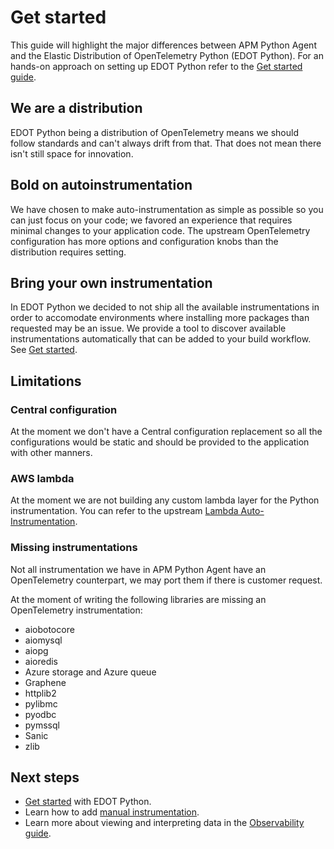 <!--
Goal of this doc:
The user is able to understand the differences between the APM Python agent and EDOT
-->

# Get started

This guide will highlight the major differences between APM Python Agent and the Elastic Distribution of OpenTelemetry Python (EDOT Python).
For an hands-on approach on setting up EDOT Python refer to the [Get started guide](./get-started.md).

## We are a distribution

EDOT Python being a distribution of OpenTelemetry means we should follow standards and can't always drift from that. That does not mean there isn't still space for innovation.

## Bold on autoinstrumentation

We have chosen to make auto-instrumentation as simple as possible so you can just focus on your code; we favored an experience that requires minimal changes to your application code. The upstream OpenTelemetry configuration has more options and configuration knobs than the distribution requires setting.

## Bring your own instrumentation

In EDOT Python we decided to not ship all the available instrumentations in order to accomodate environments where installing more packages than requested may be an issue.
We provide a tool to discover available instrumentations automatically that can be added to your build workflow. See [Get started](https://github.com/elastic/elastic-otel-python/blob/main/docs/get-started.md#install-the-available-instrumentation).

## Limitations

### Central configuration

At the moment we don't have a Central configuration replacement so all the configurations would be static and should be provided to the application with other manners.

### AWS lambda

At the moment we are not building any custom lambda layer for the Python instrumentation. You can refer to the upstream [Lambda Auto-Instrumentation](https://opentelemetry.io/docs/faas/lambda-auto-instrument/).

### Missing instrumentations

Not all instrumentation we have in APM Python Agent have an OpenTelemetry counterpart, we may port them if there is customer request.

At the moment of writing the following libraries are missing an OpenTelemetry instrumentation:
- aiobotocore
- aiomysql
- aiopg
- aioredis
- Azure storage and Azure queue
- Graphene
- httplib2
- pylibmc
- pyodbc
- pymssql
- Sanic
- zlib

<!-- ✅ What they should do next -->
## Next steps

* [Get started](./get-started.md) with EDOT Python.
* Learn how to add [manual instrumentation](./manual-instrumentation.md).
* Learn more about viewing and interpreting data in the [Observability guide](https://www.elastic.co/guide/en/observability/current/apm.html).
